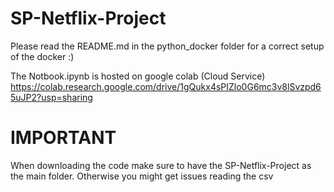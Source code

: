 # SP-Netflix-Project

Please read the README.md in the python_docker folder for a correct setup of the docker :)

The Notbook.ipynb is hosted on google colab (Cloud Service)
https://colab.research.google.com/drive/1gQukx4sPIZlo0G6mc3v8lSvzpd65uJP2?usp=sharing

# IMPORTANT
When downloading the code make sure to have the SP-Netflix-Project as the main folder.
Otherwise you might get issues reading the csv
